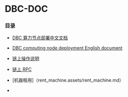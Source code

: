 # DBC-DOC

### 目录

- [DBC 算力节点部署中文文档](DBC_install/DBC%E7%AE%97%E5%8A%9B%E8%8A%82%E7%82%B9%E9%83%A8%E7%BD%B2.md)

- [DBC computing node deployment English document](DBC_install/DBC%20computing%20node%20deployment.md)

- [链上操作说明](chain_ops/README.md)

- [链上 RPC](dbc-chain-api/README.md)

- [机器租用]（rent_machine.assets/rent_machine.md）

-
